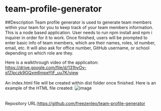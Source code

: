 # team-profile-generator
##Description
Team profile generator is used to generate team members within your team for you to keep track of your team members information. This is a node based application. User needs to run npm install and npm i inquirer in order for it to work. Once finished, users will be prompted to enter basic info of team members, which are their names, roles, id number, email, etc. It will also ask for office number, GitHub username, or school depending on which role are they. 

Here is a walkthrough video of the applicaiton:</br>
https://drive.google.com/file/d/131hyOv-sfZlpczk9GQxm6mpeYtF_uu7K/view
</br></br>
An index.html file will be created within dist folder once finished. Here is an example of the HTML file created:
![image](https://user-images.githubusercontent.com/81452611/126050501-b4bc78de-4c70-4cbb-b0dc-024da00bd8e2.png)
</br></br></br>
Repository URL:https://github.com/freezenleo/team-profile-generator
</br></br>
